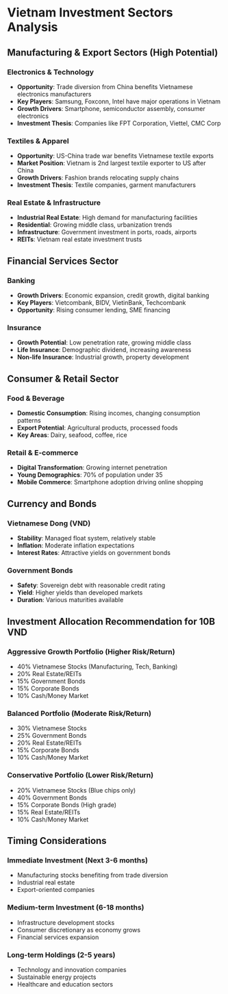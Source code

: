 # Vietnam Investment Sectors Analysis

## Manufacturing & Export Sectors (High Potential)

### Electronics & Technology
- **Opportunity**: Trade diversion from China benefits Vietnamese electronics manufacturers
- **Key Players**: Samsung, Foxconn, Intel have major operations in Vietnam
- **Growth Drivers**: Smartphone, semiconductor assembly, consumer electronics
- **Investment Thesis**: Companies like FPT Corporation, Viettel, CMC Corp

### Textiles & Apparel
- **Opportunity**: US-China trade war benefits Vietnamese textile exports
- **Market Position**: Vietnam is 2nd largest textile exporter to US after China
- **Growth Drivers**: Fashion brands relocating supply chains
- **Investment Thesis**: Textile companies, garment manufacturers

### Real Estate & Infrastructure
- **Industrial Real Estate**: High demand for manufacturing facilities
- **Residential**: Growing middle class, urbanization trends
- **Infrastructure**: Government investment in ports, roads, airports
- **REITs**: Vietnam real estate investment trusts

## Financial Services Sector

### Banking
- **Growth Drivers**: Economic expansion, credit growth, digital banking
- **Key Players**: Vietcombank, BIDV, VietinBank, Techcombank
- **Opportunity**: Rising consumer lending, SME financing

### Insurance
- **Growth Potential**: Low penetration rate, growing middle class
- **Life Insurance**: Demographic dividend, increasing awareness
- **Non-life Insurance**: Industrial growth, property development

## Consumer & Retail Sector

### Food & Beverage
- **Domestic Consumption**: Rising incomes, changing consumption patterns
- **Export Potential**: Agricultural products, processed foods
- **Key Areas**: Dairy, seafood, coffee, rice

### Retail & E-commerce
- **Digital Transformation**: Growing internet penetration
- **Young Demographics**: 70% of population under 35
- **Mobile Commerce**: Smartphone adoption driving online shopping

## Currency and Bonds

### Vietnamese Dong (VND)
- **Stability**: Managed float system, relatively stable
- **Inflation**: Moderate inflation expectations
- **Interest Rates**: Attractive yields on government bonds

### Government Bonds
- **Safety**: Sovereign debt with reasonable credit rating
- **Yield**: Higher yields than developed markets
- **Duration**: Various maturities available

## Investment Allocation Recommendation for 10B VND

### Aggressive Growth Portfolio (Higher Risk/Return)
- 40% Vietnamese Stocks (Manufacturing, Tech, Banking)
- 20% Real Estate/REITs
- 15% Government Bonds
- 15% Corporate Bonds
- 10% Cash/Money Market

### Balanced Portfolio (Moderate Risk/Return)
- 30% Vietnamese Stocks
- 25% Government Bonds
- 20% Real Estate/REITs
- 15% Corporate Bonds
- 10% Cash/Money Market

### Conservative Portfolio (Lower Risk/Return)
- 20% Vietnamese Stocks (Blue chips only)
- 40% Government Bonds
- 15% Corporate Bonds (High grade)
- 15% Real Estate/REITs
- 10% Cash/Money Market

## Timing Considerations

### Immediate Investment (Next 3-6 months)
- Manufacturing stocks benefiting from trade diversion
- Industrial real estate
- Export-oriented companies

### Medium-term Investment (6-18 months)
- Infrastructure development stocks
- Consumer discretionary as economy grows
- Financial services expansion

### Long-term Holdings (2-5 years)
- Technology and innovation companies
- Sustainable energy projects
- Healthcare and education sectors